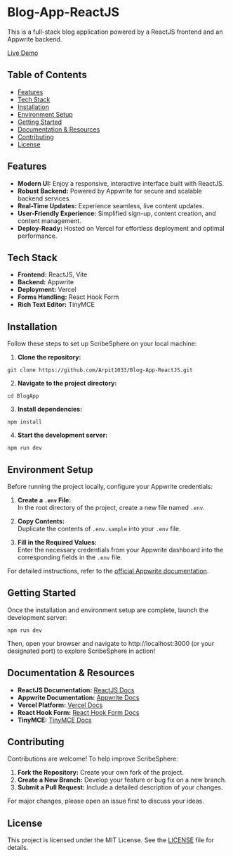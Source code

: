 # Blog-App-ReactJS
 This is a full-stack blog application powered by a ReactJS frontend and an Appwrite backend.

[Live Demo](https://scribesphere.vercel.app/)

## Table of Contents

- [Features](#features)
- [Tech Stack](#tech-stack)
- [Installation](#installation)
- [Environment Setup](#environment-setup)
- [Getting Started](#getting-started)
- [Documentation & Resources](#documentation--resources)
- [Contributing](#contributing)
- [License](#license)

## Features
- **Modern UI:** Enjoy a responsive, interactive interface built with ReactJS.
- **Robust Backend:** Powered by Appwrite for secure and scalable backend services.
- **Real-Time Updates:** Experience seamless, live content updates.
- **User-Friendly Experience:** Simplified sign-up, content creation, and content management.
- **Deploy-Ready:** Hosted on Vercel for effortless deployment and optimal performance.

## Tech Stack
- **Frontend:** ReactJS, Vite
- **Backend:** Appwrite
- **Deployment:** Vercel
- **Forms Handling:** React Hook Form
- **Rich Text Editor:** TinyMCE

## Installation
Follow these steps to set up ScribeSphere on your local machine:

1. **Clone the repository:**
```
git clone https://github.com/Arpit1033/Blog-App-ReactJS.git
```
2. **Navigate to the project directory:**
```
cd BlogApp
```
3. **Install dependencies:**
```
npm install
```
4. **Start the development server:**
```
npm run dev
```
## Environment Setup
Before running the project locally, configure your Appwrite credentials:

1. **Create a `.env` File:**  
   In the root directory of the project, create a new file named `.env`.

2. **Copy Contents:**  
   Duplicate the contents of `.env.sample` into your `.env` file.

3. **Fill in the Required Values:**  
   Enter the necessary credentials from your Appwrite dashboard into the corresponding fields in the `.env` file.

For detailed instructions, refer to the [official Appwrite documentation](https://appwrite.io/docs).

## Getting Started
Once the installation and environment setup are complete, launch the development server:
```
npm run dev
```
Then, open your browser and navigate to http://localhost:3000 (or your designated port) to explore ScribeSphere in action!

## Documentation & Resources

- **ReactJS Documentation:** [ReactJS Docs](https://reactjs.org/)
- **Appwrite Documentation:** [Appwrite Docs](https://appwrite.io/docs)
- **Vercel Platform:** [Vercel Docs](https://vercel.com/docs)
- **React Hook Form:** [React Hook Form Docs](https://react-hook-form.com/docs)
- **TinyMCE:** [TinyMCE Docs](https://www.tiny.cloud/docs/tinymce/latest/)

## Contributing
Contributions are welcome! To help improve ScribeSphere:

1. **Fork the Repository:** Create your own fork of the project.
2. **Create a New Branch:** Develop your feature or bug fix on a new branch.
3. **Submit a Pull Request:** Include a detailed description of your changes.

For major changes, please open an issue first to discuss your ideas.

## License
This project is licensed under the MIT License. See the [LICENSE](LICENSE) file for details.
